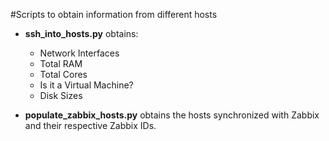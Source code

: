 #Scripts to obtain information from different hosts

* **ssh_into_hosts.py** obtains:     
    - Network Interfaces
    - Total RAM
    - Total Cores
    - Is it a Virtual Machine?
    - Disk Sizes

* **populate_zabbix_hosts.py** obtains the hosts synchronized with Zabbix and their respective Zabbix IDs.

